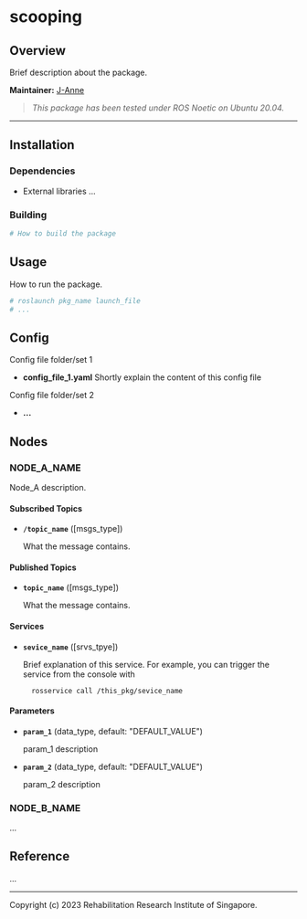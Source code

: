 # scooping

## Overview

Brief description about the package.

**Maintainer:** [J-Anne](janne.yow@gmail.com)

> *This package has been tested under ROS Noetic on Ubuntu 20.04.*

---

## Installation

### Dependencies

- External libraries ...

### Building

```bash
# How to build the package
```


## Usage

How to run the package.

```bash
# roslaunch pkg_name launch_file
# ...
```


## Config

Config file folder/set 1

* **config_file_1.yaml** Shortly explain the content of this config file

Config file folder/set 2

* **...**


## Nodes

### NODE_A_NAME

Node_A description.

#### Subscribed Topics

* **`/topic_name`** ([msgs_type])

	What the message contains.


#### Published Topics

* **`topic_name`** ([msgs_type])

	What the message contains.

#### Services

* **`sevice_name`** ([srvs_tpye])

	Brief explanation of this service. For example, you can trigger the service from the console with

		rosservice call /this_pkg/sevice_name


#### Parameters

* **`param_1`** (data_type, default: "DEFAULT_VALUE")

	param_1 description

* **`param_2`** (data_type, default: "DEFAULT_VALUE")

	param_2 description


### NODE_B_NAME

...


## Reference

...

---

Copyright (c) 2023 Rehabilitation Research Institute of Singapore.
